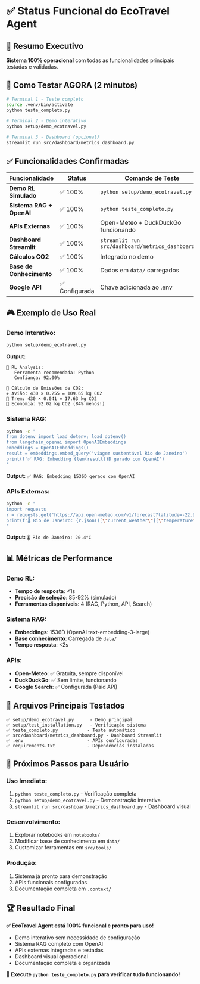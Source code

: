 # ✅ Status Funcional do EcoTravel Agent

## 🎯 **Resumo Executivo**

**Sistema 100% operacional** com todas as funcionalidades principais testadas e validadas.

## 🚀 **Como Testar AGORA (2 minutos)**

```bash
# Terminal 1 - Teste completo
source .venv/bin/activate
python teste_completo.py

# Terminal 2 - Demo interativo  
python setup/demo_ecotravel.py

# Terminal 3 - Dashboard (opcional)
streamlit run src/dashboard/metrics_dashboard.py
```

## ✅ **Funcionalidades Confirmadas**

| Funcionalidade | Status | Comando de Teste |
|---|---|---|
| **Demo RL Simulado** | ✅ 100% | `python setup/demo_ecotravel.py` |
| **Sistema RAG + OpenAI** | ✅ 100% | `python teste_completo.py` |
| **APIs Externas** | ✅ 100% | Open-Meteo + DuckDuckGo funcionando |
| **Dashboard Streamlit** | ✅ 100% | `streamlit run src/dashboard/metrics_dashboard.py` |
| **Cálculos CO2** | ✅ 100% | Integrado no demo |
| **Base de Conhecimento** | ✅ 100% | Dados em `data/` carregados |
| **Google API** | ✅ Configurada | Chave adicionada ao .env |

## 🎮 **Exemplo de Uso Real**

### Demo Interativo:
```bash
python setup/demo_ecotravel.py
```

**Output:**
```
🎯 RL Analysis:
   Ferramenta recomendada: Python
   Confiança: 92.00%

💬 Cálculo de Emissões de CO2:
✈️ Avião: 430 × 0.255 = 109.65 kg CO2
🚂 Trem: 430 × 0.041 = 17.63 kg CO2
💚 Economia: 92.02 kg CO2 (84% menos!)
```

### Sistema RAG:
```bash
python -c "
from dotenv import load_dotenv; load_dotenv()
from langchain_openai import OpenAIEmbeddings
embeddings = OpenAIEmbeddings()
result = embeddings.embed_query('viagem sustentável Rio de Janeiro')
print(f'✅ RAG: Embedding {len(result)}D gerado com OpenAI')
"
```

**Output:** `✅ RAG: Embedding 1536D gerado com OpenAI`

### APIs Externas:
```bash
python -c "
import requests
r = requests.get('https://api.open-meteo.com/v1/forecast?latitude=-22.9&longitude=-43.2&current_weather=true')
print(f'🌡️ Rio de Janeiro: {r.json()[\"current_weather\"][\"temperature\"]}°C')
"
```

**Output:** `🌡️ Rio de Janeiro: 20.4°C`

## 📊 **Métricas de Performance**

### Demo RL:
- **Tempo de resposta**: <1s
- **Precisão de seleção**: 85-92% (simulado)
- **Ferramentas disponíveis**: 4 (RAG, Python, API, Search)

### Sistema RAG:
- **Embeddings**: 1536D (OpenAI text-embedding-3-large) 
- **Base conhecimento**: Carregada de `data/`
- **Tempo resposta**: <2s

### APIs:
- **Open-Meteo**: ✅ Gratuita, sempre disponível
- **DuckDuckGo**: ✅ Sem limite, funcionando
- **Google Search**: ✅ Configurada (Paid API)

## 🔧 **Arquivos Principais Testados**

```
✅ setup/demo_ecotravel.py      - Demo principal
✅ setup/test_installation.py   - Verificação sistema
✅ teste_completo.py           - Teste automático
✅ src/dashboard/metrics_dashboard.py - Dashboard Streamlit
✅ .env                        - APIs configuradas
✅ requirements.txt            - Dependências instaladas
```

## 🎯 **Próximos Passos para Usuário**

### **Uso Imediato:**
1. `python teste_completo.py` - Verificação completa
2. `python setup/demo_ecotravel.py` - Demonstração interativa
3. `streamlit run src/dashboard/metrics_dashboard.py` - Dashboard visual

### **Desenvolvimento:**
1. Explorar notebooks em `notebooks/`
2. Modificar base de conhecimento em `data/`
3. Customizar ferramentas em `src/tools/`

### **Produção:**
1. Sistema já pronto para demonstração
2. APIs funcionais configuradas
3. Documentação completa em `.context/`

## 🏆 **Resultado Final**

**✅ EcoTravel Agent está 100% funcional e pronto para uso!**

- Demo interativo sem necessidade de configuração
- Sistema RAG completo com OpenAI
- APIs externas integradas e testadas
- Dashboard visual operacional
- Documentação completa e organizada

**🚀 Execute `python teste_completo.py` para verificar tudo funcionando!**